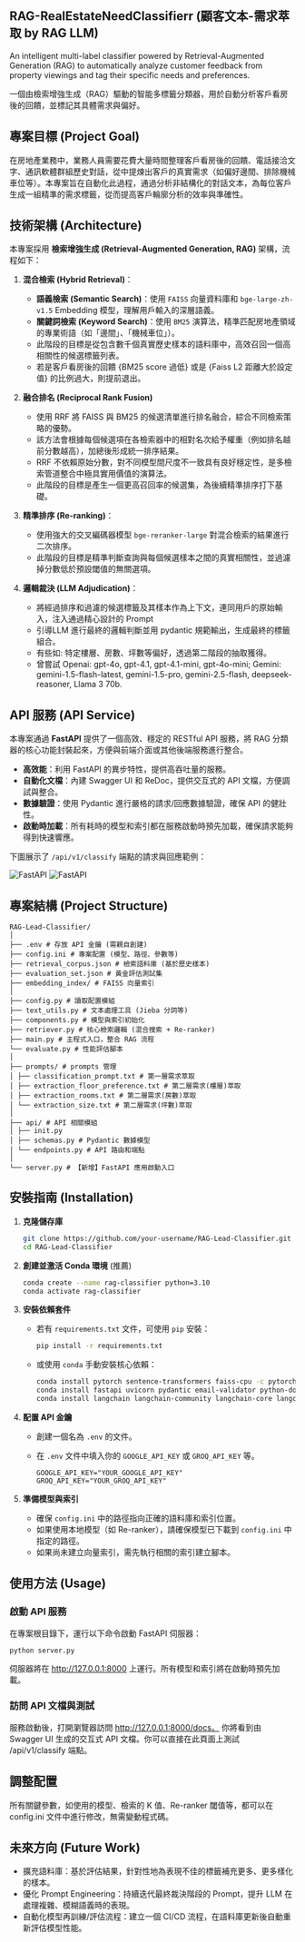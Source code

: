 ## RAG-RealEstateNeedClassifierr (顧客文本-需求萃取 by RAG LLM)

An intelligent multi-label classifier powered by Retrieval-Augmented Generation (RAG) to automatically analyze customer feedback from property viewings and tag their specific needs and preferences.

一個由檢索增強生成（RAG）驅動的智能多標籤分類器，用於自動分析客戶看房後的回饋，並標記其具體需求與偏好。

## 專案目標 (Project Goal)

在房地產業務中，業務人員需要花費大量時間整理客戶看房後的回饋、電話接洽文字、通訊軟體群組歷史對話，從中提煉出客戶的真實需求（如偏好邊間、排除機械車位等）。本專案旨在自動化此過程，通過分析非結構化的對話文本，為每位客戶生成一組精準的需求標籤，從而提高客戶輪廓分析的效率與準確性。

## 技術架構 (Architecture)

本專案採用 **檢索增強生成 (Retrieval-Augmented Generation, RAG)** 架構，流程如下：

1.  **混合檢索 (Hybrid Retrieval)**：
    *   **語義檢索 (Semantic Search)**：使用 `FAISS` 向量資料庫和 `bge-large-zh-v1.5` Embedding 模型，理解用戶輸入的深層語義。
    *   **關鍵詞檢索 (Keyword Search)**：使用 `BM25` 演算法，精準匹配房地產領域的專業術語（如「邊間」、「機械車位」）。
    *   此階段的目標是從包含數千個真實歷史樣本的語料庫中，高效召回一個高相關性的候選標籤列表。
    *   若是客戶看房後的回饋 {BM25 score 過低} 或是 {Faiss L2 距離大於設定值} 的比例過大，則提前退出。
  
2.  **融合排名 (Reciprocal Rank Fusion)**
    *   使用 RRF 將 FAISS 與 BM25 的候選清單進行排名融合，綜合不同檢索策略的優勢。
    *   該方法會根據每個候選項在各檢索器中的相對名次給予權重（例如排名越前分數越高），加總後形成統一排序結果。
    *   RRF 不依賴原始分數，對不同模型間尺度不一致具有良好穩定性，是多檢索管道整合中極具實用價值的演算法。
    *   此階段的目標是產生一個更高召回率的候選集，為後續精準排序打下基礎。

3.  **精準排序 (Re-ranking)**：
    *   使用強大的交叉編碼器模型 `bge-reranker-large` 對混合檢索的結果進行二次排序。
    *   此階段的目標是精準判斷查詢與每個候選樣本之間的真實相關性，並過濾掉分數低於預設閾值的無關選項。

4.  **邏輯裁決 (LLM Adjudication)**：
    *   將經過排序和過濾的候選標籤及其樣本作為上下文，連同用戶的原始輸入，注入通過精心設計的 Prompt
    *   引導LLM 進行最終的邏輯判斷並用 pydantic 規範輸出，生成最終的標籤組合。
    *   有些如: 特定樓層、房數、坪數等偏好，透過第二階段的抽取獲得。
    *   曾嘗試 Openai: gpt-4o, gpt-4.1, gpt-4.1-mini, gpt-4o-mini; Gemini: gemini-1.5-flash-latest, gemini-1.5-pro, gemini-2.5-flash, deepseek-reasoner, Llama 3 70b.


## API 服務 (API Service)

本專案通過 **FastAPI** 提供了一個高效、穩定的 RESTful API 服務，將 RAG 分類器的核心功能封裝起來，方便與前端介面或其他後端服務進行整合。

- **高效能**：利用 FastAPI 的異步特性，提供高吞吐量的服務。
- **自動化文檔**：內建 Swagger UI 和 ReDoc，提供交互式的 API 文檔，方便調試與整合。
- **數據驗證**：使用 Pydantic 進行嚴格的請求/回應數據驗證，確保 API 的健壯性。
- **啟動時加載**：所有耗時的模型和索引都在服務啟動時預先加載，確保請求能夠得到快速響應。

下圖展示了 `/api/v1/classify` 端點的請求與回應範例：

![FastAPI](Fastapi_1.png)
![FastAPI](fastapi_2.png)

## 專案結構 (Project Structure)
```
RAG-Lead-Classifier/
│
├── .env # 存放 API 金鑰 (需親自創建)
├── config.ini # 專案配置 (模型、路徑、參數等)
├── retrieval_corpus.json # 檢索語料庫 (基於歷史樣本)
├── evaluation_set.json # 黃金評估測試集
├── embedding_index/ # FAISS 向量索引
│
├── config.py # 讀取配置模組
├── text_utils.py # 文本處理工具 (Jieba 分詞等)
├── components.py # 模型與索引初始化
├── retriever.py # 核心檢索邏輯 (混合搜索 + Re-ranker)
├── main.py # 主程式入口，整合 RAG 流程
└── evaluate.py # 性能評估腳本
│
├── prompts/ # prompts 管理
│ ├── classification_prompt.txt # 第一層需求萃取
│ ├── extraction_floor_preference.txt # 第二層需求(樓層)萃取
│ ├── extraction_rooms.txt # 第二層需求(房數)萃取
│ └── extraction_size.txt # 第二層需求(坪數)萃取
│
├── api/ # API 相關模組
│ ├── init.py
│ ├── schemas.py # Pydantic 數據模型
│ └── endpoints.py # API 路由和端點
│
└── server.py # 【新增】FastAPI 應用啟動入口
```


## 安裝指南 (Installation)

1.  **克隆儲存庫**
    ```bash
    git clone https://github.com/your-username/RAG-Lead-Classifier.git
    cd RAG-Lead-Classifier
    ```

2.  **創建並激活 Conda 環境** (推薦)
    
    ```bash
    conda create --name rag-classifier python=3.10
    conda activate rag-classifier
    ```

3.  **安裝依賴套件**
    *   若有 `requirements.txt` 文件，可使用 `pip` 安裝：
      
        ```bash
        pip install -r requirements.txt
        ```
    *   或使用 `conda` 手動安裝核心依賴：
      
        ```bash
        conda install pytorch sentence-transformers faiss-cpu -c pytorch
        conda install fastapi uvicorn pydantic email-validator python-dotenv rank_bm25 scikit-learn jieba -c conda-forge
        conda install langchain langchain-community langchain-core langchain-groq langchain-google-genai langchain-openai -c conda-forge
        ```

4.  **配置 API 金鑰**
    *   創建一個名為 `.env` 的文件。
    *   在 `.env` 文件中填入你的 `GOOGLE_API_KEY` 或 `GROQ_API_KEY` 等。
    
        ```env
        GOOGLE_API_KEY="YOUR_GOOGLE_API_KEY"
        GROQ_API_KEY="YOUR_GROQ_API_KEY"
        ```

5.  **準備模型與索引**
    *   確保 `config.ini` 中的路徑指向正確的語料庫和索引位置。
    *   如果使用本地模型（如 Re-ranker），請確保模型已下載到 `config.ini` 中指定的路徑。
    *   如果尚未建立向量索引，需先執行相關的索引建立腳本。

## 使用方法 (Usage)

### 啟動 API 服務

在專案根目錄下，運行以下命令啟動 FastAPI 伺服器：
```bash
python server.py
```

伺服器將在 http://127.0.0.1:8000 上運行。所有模型和索引將在啟動時預先加載。

### 訪問 API 文檔與測試
服務啟動後，打開瀏覽器訪問 http://127.0.0.1:8000/docs。
你將看到由 Swagger UI 生成的交互式 API 文檔。你可以直接在此頁面上測試 /api/v1/classify 端點。


## 調整配置
所有關鍵參數，如使用的模型、檢索的 K 值、Re-ranker 閾值等，都可以在 config.ini 文件中進行修改，無需變動程式碼。

## 未來方向 (Future Work)
- 擴充語料庫：基於評估結果，針對性地為表現不佳的標籤補充更多、更多樣化的樣本。
- 優化 Prompt Engineering：持續迭代最終裁決階段的 Prompt，提升 LLM 在處理複雜、模糊語義時的表現。
- 自動化模型再訓練/評估流程：建立一個 CI/CD 流程，在語料庫更新後自動重新評估模型性能。
